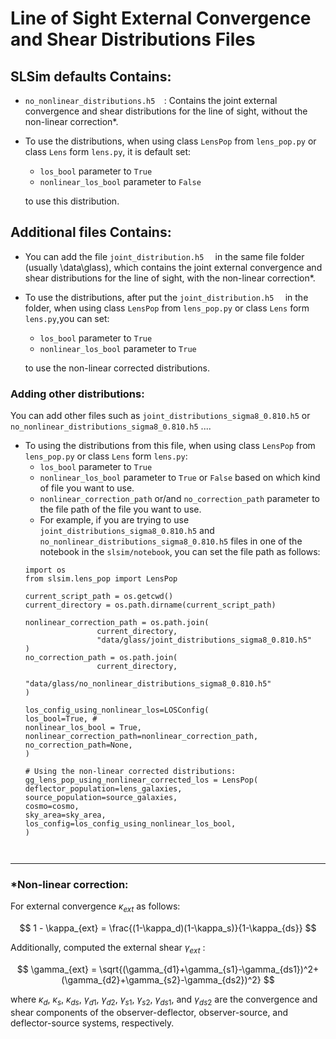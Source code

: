 # Line of Sight External Convergence and Shear Distributions Files

## SLSim defaults Contains:
*   `no_nonlinear_distributions.h5  `: 
Contains the joint external convergence and shear distributions for the line of sight, without the non-linear correction*.

* To use the distributions, when using class `LensPop` from `lens_pop.py` or class `Lens` form `lens.py`, it is default set: 
  * `los_bool` parameter to `True` 
  * `nonlinear_los_bool` parameter to `False` 
  
  to use this distribution.

## Additional files Contains:

* You can add the file    `joint_distribution.h5  ` in the same file folder (usually \data\glass), which contains the joint external convergence and shear distributions for the line of sight, with the non-linear correction*.

* To use the distributions, after put the `joint_distribution.h5  ` in the folder, when using class `LensPop` from `lens_pop.py` or class `Lens` form `lens.py`,you can set:
  *  `los_bool` parameter to `True` 
  * `nonlinear_los_bool` parameter to `True`
  
  to use the non-linear corrected distributions.


### Adding other distributions:
You can add other files such as  `joint_distributions_sigma8_0.810.h5` or `no_nonlinear_distributions_sigma8_0.810.h5` ....
  * To using the distributions from this file, when using class `LensPop` from `lens_pop.py` or class `Lens` form `lens.py`: 
    * `los_bool` parameter to `True` 
    * `nonlinear_los_bool` parameter to `True` or `False` based on which kind of file you want to use.
    * `nonlinear_correction_path` or/and `no_correction_path` parameter to the file path of the file you want to use.
    *  For example, if you are trying to use 
    `joint_distributions_sigma8_0.810.h5` and `no_nonlinear_distributions_sigma8_0.810.h5` files in one of the notebook in the `slsim/notebook`, you can set the file path as follows:
    ```
    import os
    from slsim.lens_pop import LensPop

    current_script_path = os.getcwd()
    current_directory = os.path.dirname(current_script_path)
    
    nonlinear_correction_path = os.path.join(
                    current_directory, 
                    "data/glass/joint_distributions_sigma8_0.810.h5"
    )
    no_correction_path = os.path.join(
                    current_directory,
                    "data/glass/no_nonlinear_distributions_sigma8_0.810.h5"
    )
    
    los_config_using_nonlinear_los=LOSConfig(
    los_bool=True, #
    nonlinear_los_bool = True,
    nonlinear_correction_path=nonlinear_correction_path,
    no_correction_path=None,
    )

    # Using the non-linear corrected distributions:
    gg_lens_pop_using_nonlinear_corrected_los = LensPop(
    deflector_population=lens_galaxies,
    source_population=source_galaxies,
    cosmo=cosmo,
    sky_area=sky_area,
    los_config=los_config_using_nonlinear_los_bool,
    )



    ```

***

### *Non-linear correction: 
For external convergence $\kappa_{ext}$ as follows:

$$
1 - \kappa_{ext} = \frac{(1-\kappa_d)(1-\kappa_s)}{1-\kappa_{ds}}
$$

Additionally, computed the external shear $\gamma_{ext}$ :

$$
\gamma_{ext} = \sqrt{(\gamma_{d1}+\gamma_{s1}-\gamma_{ds1})^2+(\gamma_{d2}+\gamma_{s2}-\gamma_{ds2})^2}
$$

where $\kappa_d$, $\kappa_s$, $\kappa_{ds}$, $\gamma_{d1}$, $\gamma_{d2}$, $\gamma_{s1}$, $\gamma_{s2}$, $\gamma_{ds1}$, and $\gamma_{ds2}$ are the convergence and shear components of the observer-deflector, observer-source, and deflector-source systems, respectively.
